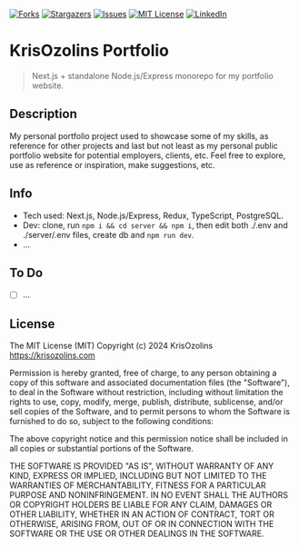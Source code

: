 <!-- Project shields -->
[![Forks][forks-shield]][forks-url]
[![Stargazers][stars-shield]][stars-url]
[![Issues][issues-shield]][issues-url]
[![MIT License][license-shield]][license-url]
[![LinkedIn][linkedin-shield]][linkedin-url]

# KrisOzolins Portfolio

> Next.js + standalone Node.js/Express monorepo for my portfolio website.

## Description

My personal portfolio project used to showcase some of my skills, as reference for other projects and last but not least as my personal public portfolio website for potential employers, clients, etc. Feel free to explore, use as reference or inspiration, make suggestions, etc.

## Info
* Tech used: Next.js, Node.js/Express, Redux, TypeScript, PostgreSQL.
* Dev: clone, run `npm i && cd server && npm i`, then edit both ./.env and ./server/.env files, create db and `npm run dev`.
* ...

## To Do
* [ ] ...

## License

The MIT License (MIT)
Copyright (c) 2024 KrisOzolins https://krisozolins.com

Permission is hereby granted, free of charge, to any person obtaining a copy
of this software and associated documentation files (the "Software"), to deal
in the Software without restriction, including without limitation the rights
to use, copy, modify, merge, publish, distribute, sublicense, and/or sell
copies of the Software, and to permit persons to whom the Software is
furnished to do so, subject to the following conditions:

The above copyright notice and this permission notice shall be included in
all copies or substantial portions of the Software.

THE SOFTWARE IS PROVIDED "AS IS", WITHOUT WARRANTY OF ANY KIND, EXPRESS OR
IMPLIED, INCLUDING BUT NOT LIMITED TO THE WARRANTIES OF MERCHANTABILITY,
FITNESS FOR A PARTICULAR PURPOSE AND NONINFRINGEMENT. IN NO EVENT SHALL THE
AUTHORS OR COPYRIGHT HOLDERS BE LIABLE FOR ANY CLAIM, DAMAGES OR OTHER
LIABILITY, WHETHER IN AN ACTION OF CONTRACT, TORT OR OTHERWISE, ARISING FROM,
OUT OF OR IN CONNECTION WITH THE SOFTWARE OR THE USE OR OTHER DEALINGS IN
THE SOFTWARE.

<!-- MARKDOWN LINKS & IMAGES -->
[forks-shield]: https://img.shields.io/github/forks/krisozolins/portfolio.svg?style=for-the-badge
[forks-url]: https://github.com/krisozolins/portfolio/network/members
[stars-shield]: https://img.shields.io/github/stars/krisozolins/portfolio.svg?style=for-the-badge
[stars-url]: https://github.com/krisozolins/portfolio/stargazers
[issues-shield]: https://img.shields.io/github/issues/krisozolins/portfolio.svg?style=for-the-badge
[issues-url]: https://github.com/krisozolins/portfolio/issues
[license-shield]: https://img.shields.io/github/license/krisozolins/portfolio.svg?style=for-the-badge
[license-url]: https://github.com/krisozolins/portfolio/blob/master/LICENSE.txt
[linkedin-shield]: https://img.shields.io/badge/-LinkedIn-black.svg?style=for-the-badge&logo=linkedin&colorB=555
[linkedin-url]: https://linkedin.com/in/krisozolins
[product-screenshot]: images/screenshot.png
